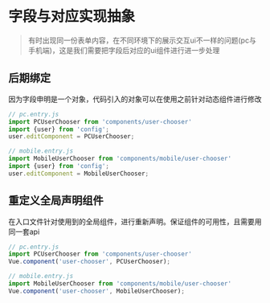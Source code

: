 # 字段与对应实现抽象

> 有时出现同一份表单内容，在不同环境下的展示交互ui不一样的问题(pc与手机端)，这是我们需要把字段后对应的ui组件进行进一步处理

## 后期绑定
因为字段申明是一个对象，代码引入的对象可以在使用之前针对动态组件进行修改
```js
// pc.entry.js
import PCUserChooser from 'components/user-chooser'
import {user} from 'config';
user.editComponent = PCUserChooser;
```
```js
// mobile.entry.js
import MobileUserChooser from 'components/mobile/user-chooser'
import {user} from 'config';
user.editComponent = MobileUserChooser;
```
## 重定义全局声明组件
在入口文件针对使用到的全局组件，进行重新声明。保证组件的可用性，且需要用同一套api
```js
// pc.entry.js
import PCUserChooser from 'components/user-chooser'
Vue.component('user-chooser', PCUserChooser);
```
```js
// mobile.entry.js
import MobileUserChooser from 'components/mobile/user-chooser'
Vue.component('user-chooser', MobileUserChooser);
```
